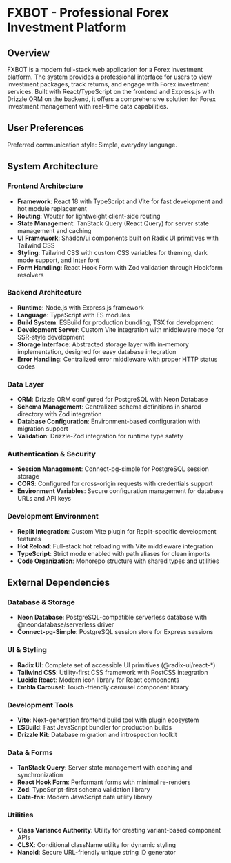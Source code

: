 # FXBOT - Professional Forex Investment Platform

## Overview

FXBOT is a modern full-stack web application for a Forex investment platform. The system provides a professional interface for users to view investment packages, track returns, and engage with Forex investment services. Built with React/TypeScript on the frontend and Express.js with Drizzle ORM on the backend, it offers a comprehensive solution for Forex investment management with real-time data capabilities.

## User Preferences

Preferred communication style: Simple, everyday language.

## System Architecture

### Frontend Architecture
- **Framework**: React 18 with TypeScript and Vite for fast development and hot module replacement
- **Routing**: Wouter for lightweight client-side routing
- **State Management**: TanStack Query (React Query) for server state management and caching
- **UI Framework**: Shadcn/ui components built on Radix UI primitives with Tailwind CSS
- **Styling**: Tailwind CSS with custom CSS variables for theming, dark mode support, and Inter font
- **Form Handling**: React Hook Form with Zod validation through Hookform resolvers

### Backend Architecture
- **Runtime**: Node.js with Express.js framework
- **Language**: TypeScript with ES modules
- **Build System**: ESBuild for production bundling, TSX for development
- **Development Server**: Custom Vite integration with middleware mode for SSR-style development
- **Storage Interface**: Abstracted storage layer with in-memory implementation, designed for easy database integration
- **Error Handling**: Centralized error middleware with proper HTTP status codes

### Data Layer
- **ORM**: Drizzle ORM configured for PostgreSQL with Neon Database
- **Schema Management**: Centralized schema definitions in shared directory with Zod integration
- **Database Configuration**: Environment-based configuration with migration support
- **Validation**: Drizzle-Zod integration for runtime type safety

### Authentication & Security
- **Session Management**: Connect-pg-simple for PostgreSQL session storage
- **CORS**: Configured for cross-origin requests with credentials support
- **Environment Variables**: Secure configuration management for database URLs and API keys

### Development Environment
- **Replit Integration**: Custom Vite plugin for Replit-specific development features
- **Hot Reload**: Full-stack hot reloading with Vite middleware integration
- **TypeScript**: Strict mode enabled with path aliases for clean imports
- **Code Organization**: Monorepo structure with shared types and utilities

## External Dependencies

### Database & Storage
- **Neon Database**: PostgreSQL-compatible serverless database with @neondatabase/serverless driver
- **Connect-pg-Simple**: PostgreSQL session store for Express sessions

### UI & Styling
- **Radix UI**: Complete set of accessible UI primitives (@radix-ui/react-*)
- **Tailwind CSS**: Utility-first CSS framework with PostCSS integration
- **Lucide React**: Modern icon library for React components
- **Embla Carousel**: Touch-friendly carousel component library

### Development Tools
- **Vite**: Next-generation frontend build tool with plugin ecosystem
- **ESBuild**: Fast JavaScript bundler for production builds
- **Drizzle Kit**: Database migration and introspection toolkit

### Data & Forms
- **TanStack Query**: Server state management with caching and synchronization
- **React Hook Form**: Performant forms with minimal re-renders
- **Zod**: TypeScript-first schema validation library
- **Date-fns**: Modern JavaScript date utility library

### Utilities
- **Class Variance Authority**: Utility for creating variant-based component APIs
- **CLSX**: Conditional className utility for dynamic styling
- **Nanoid**: Secure URL-friendly unique string ID generator